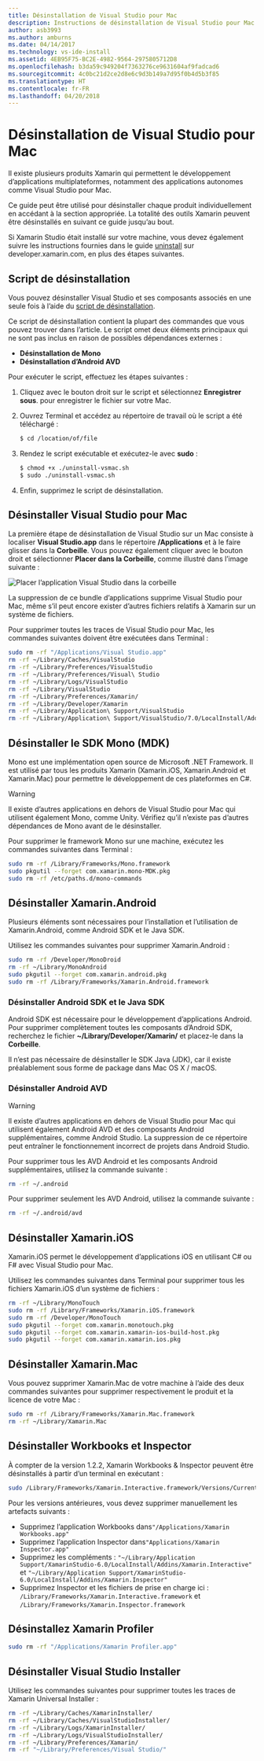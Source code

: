 ```yaml
---
title: Désinstallation de Visual Studio pour Mac
description: Instructions de désinstallation de Visual Studio pour Mac et des outils associés.
author: asb3993
ms.author: amburns
ms.date: 04/14/2017
ms.technology: vs-ide-install
ms.assetid: 4EB95F75-BC2E-4982-9564-2975805712D8
ms.openlocfilehash: b3da59c949204f7363276ce9631604af9fadcad6
ms.sourcegitcommit: 4c0bc21d2ce2d8e6c9d3b149a7d95f0b4d5b3f85
ms.translationtype: HT
ms.contentlocale: fr-FR
ms.lasthandoff: 04/20/2018
---
```

# <a name="uninstalling-visual-studio-for-mac"></a>Désinstallation de Visual Studio pour Mac

Il existe plusieurs produits Xamarin qui permettent le développement d’applications multiplateformes, notamment des applications autonomes comme Visual Studio pour Mac.

Ce guide peut être utilisé pour désinstaller chaque produit individuellement en accédant à la section appropriée. La totalité des outils Xamarin peuvent être désinstallés en suivant ce guide jusqu’au bout.

Si Xamarin Studio était installé sur votre machine, vous devez également suivre les instructions fournies dans le guide [uninstall](https://developer.xamarin.com/guides/cross-platform/getting_started/installation/uninstalling_xamarin/) sur developer.xamarin.com, en plus des étapes suivantes.

## <a name="uninstall-script"></a>Script de désinstallation

Vous pouvez désinstaller Visual Studio et ses composants associés en une seule fois à l’aide du [script de désinstallation](https://raw.githubusercontent.com/MicrosoftDocs/visualstudio-docs/master/mac/resources/uninstall-vsmac.sh).

Ce script de désinstallation contient la plupart des commandes que vous pouvez trouver dans l’article. Le script omet deux éléments principaux qui ne sont pas inclus en raison de possibles dépendances externes :

- **Désinstallation de Mono**
- **Désinstallation d’Android AVD**

Pour exécuter le script, effectuez les étapes suivantes :

1. Cliquez avec le bouton droit sur le script et sélectionnez **Enregistrer sous**. pour enregistrer le fichier sur votre Mac.
2. Ouvrez Terminal et accédez au répertoire de travail où le script a été téléchargé :

    ```bash
    $ cd /location/of/file
    ```
3. Rendez le script exécutable et exécutez-le avec **sudo** :

    ```bash
    $ chmod +x ./uninstall-vsmac.sh
    $ sudo ./uninstall-vsmac.sh
    ```
4. Enfin, supprimez le script de désinstallation.

## <a name="uninstall-visual-studio-for-mac"></a>Désinstaller Visual Studio pour Mac

La première étape de désinstallation de Visual Studio sur un Mac consiste à localiser **Visual Studio.app** dans le répertoire **/Applications** et à le faire glisser dans la **Corbeille**. Vous pouvez également cliquer avec le bouton droit et sélectionner **Placer dans la Corbeille**, comme illustré dans l’image suivante :

![Placer l’application Visual Studio dans la corbeille](media/uninstall-image1.png)

La suppression de ce bundle d’applications supprime Visual Studio pour Mac, même s’il peut encore exister d’autres fichiers relatifs à Xamarin sur un système de fichiers.

Pour supprimer toutes les traces de Visual Studio pour Mac, les commandes suivantes doivent être exécutées dans Terminal :

```bash
sudo rm -rf "/Applications/Visual Studio.app"
rm -rf ~/Library/Caches/VisualStudio
rm -rf ~/Library/Preferences/VisualStudio
rm -rf ~/Library/Preferences/Visual\ Studio
rm -rf ~/Library/Logs/VisualStudio
rm -rf ~/Library/VisualStudio
rm -rf ~/Library/Preferences/Xamarin/
rm -rf ~/Library/Developer/Xamarin
rm -rf ~/Library/Application\ Support/VisualStudio
rm -rf ~/Library/Application\ Support/VisualStudio/7.0/LocalInstall/Addins/
```

## <a name="uninstall-mono-sdk-mdk"></a>Désinstaller le SDK Mono (MDK)

Mono est une implémentation open source de Microsoft .NET Framework. Il est utilisé par tous les produits Xamarin (Xamarin.iOS, Xamarin.Android et Xamarin.Mac) pour permettre le développement de ces plateformes en C#.

> [!WARNING]
> Il existe d’autres applications en dehors de Visual Studio pour Mac qui utilisent également Mono, comme Unity.
> Vérifiez qu’il n’existe pas d’autres dépendances de Mono avant de le désinstaller.

Pour supprimer le framework Mono sur une machine, exécutez les commandes suivantes dans Terminal :

```bash
sudo rm -rf /Library/Frameworks/Mono.framework
sudo pkgutil --forget com.xamarin.mono-MDK.pkg
sudo rm -rf /etc/paths.d/mono-commands
```

## <a name="uninstall-xamarinandroid"></a>Désinstaller Xamarin.Android

Plusieurs éléments sont nécessaires pour l’installation et l’utilisation de Xamarin.Android, comme Android SDK et le Java SDK.

Utilisez les commandes suivantes pour supprimer Xamarin.Android :

```bash
sudo rm -rf /Developer/MonoDroid
rm -rf ~/Library/MonoAndroid
sudo pkgutil --forget com.xamarin.android.pkg
sudo rm -rf /Library/Frameworks/Xamarin.Android.framework
```

### <a name="uninstall-android-sdk-and-java-sdk"></a>Désinstaller Android SDK et le Java SDK

Android SDK est nécessaire pour le développement d’applications Android. Pour supprimer complètement toutes les composants d’Android SDK, recherchez le fichier **~/Library/Developer/Xamarin/** et placez-le dans la **Corbeille**.

Il n’est pas nécessaire de désinstaller le SDK Java (JDK), car il existe préalablement sous forme de package dans Mac OS X / macOS.

### <a name="uninstall-android-avd"></a>Désinstaller Android AVD

> [!WARNING]
> Il existe d’autres applications en dehors de Visual Studio pour Mac qui utilisent également Android AVD et des composants Android supplémentaires, comme Android Studio.
> La suppression de ce répertoire peut entraîner le fonctionnement incorrect de projets dans Android Studio. 

Pour supprimer tous les AVD Android et les composants Android supplémentaires, utilisez la commande suivante :

```bash
rm -rf ~/.android
```

Pour supprimer seulement les AVD Android, utilisez la commande suivante :

```bash
rm -rf ~/.android/avd
```

 

## <a name="uninstall-xamarinios"></a>Désinstaller Xamarin.iOS

Xamarin.iOS permet le développement d’applications iOS en utilisant C# ou F# avec Visual Studio pour Mac.

Utilisez les commandes suivantes dans Terminal pour supprimer tous les fichiers Xamarin.iOS d’un système de fichiers :

```bash
rm -rf ~/Library/MonoTouch
sudo rm -rf /Library/Frameworks/Xamarin.iOS.framework
sudo rm -rf /Developer/MonoTouch
sudo pkgutil --forget com.xamarin.monotouch.pkg
sudo pkgutil --forget com.xamarin.xamarin-ios-build-host.pkg
sudo pkgutil --forget com.xamarin.xamarin.ios.pkg
```

## <a name="uninstall-xamarinmac"></a>Désinstaller Xamarin.Mac

Vous pouvez supprimer Xamarin.Mac de votre machine à l’aide des deux commandes suivantes pour supprimer respectivement le produit et la licence de votre Mac :

```bash
sudo rm -rf /Library/Frameworks/Xamarin.Mac.framework
rm -rf ~/Library/Xamarin.Mac
```

## <a name="uninstall-workbooks-and-inspector"></a>Désinstaller Workbooks et Inspector

À compter de la version 1.2.2, Xamarin Workbooks & Inspector peuvent être désinstallés à partir d’un terminal en exécutant :

```bash
sudo /Library/Frameworks/Xamarin.Interactive.framework/Versions/Current/uninstall
```

Pour les versions antérieures, vous devez supprimer manuellement les artefacts suivants :

* Supprimez l’application Workbooks dans`"/Applications/Xamarin Workbooks.app"`
* Supprimez l’application Inspector dans`"Applications/Xamarin Inspector.app"`
* Supprimez les compléments : `"~/Library/Application Support/XamarinStudio-6.0/LocalInstall/Addins/Xamarin.Interactive"` et `"~/Library/Application Support/XamarinStudio-6.0/LocalInstall/Addins/Xamarin.Inspector"`
* Supprimez Inspector et les fichiers de prise en charge ici : `/Library/Frameworks/Xamarin.Interactive.framework` et `/Library/Frameworks/Xamarin.Inspector.framework`

## <a name="uninstall-the-xamarin-profiler"></a>Désinstallez Xamarin Profiler

```bash
sudo rm -rf "/Applications/Xamarin Profiler.app"
```

## <a name="uninstall-the-visual-studio-installer"></a>Désinstaller Visual Studio Installer

Utilisez les commandes suivantes pour supprimer toutes les traces de Xamarin Universal Installer :

```bash
rm -rf ~/Library/Caches/XamarinInstaller/
rm -rf ~/Library/Caches/VisualStudioInstaller/
rm -rf ~/Library/Logs/XamarinInstaller/
rm -rf ~/Library/Logs/VisualStudioInstaller/
rm -rf ~/Library/Preferences/Xamarin/
rm -rf "~/Library/Preferences/Visual Studio/"
```
